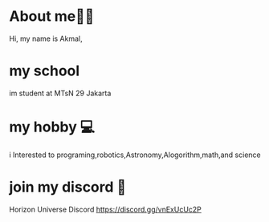 About me🙎‍♂️
=============================
Hi, my name is Akmal,

my school
==============================
im student at MTsN 29 Jakarta

my hobby 💻
==============================
i Interested to programing,robotics,Astronomy,Alogorithm,math,and science

join my discord 🔗
==============================
Horizon Universe Discord
https://discord.gg/vnExUcUc2P
